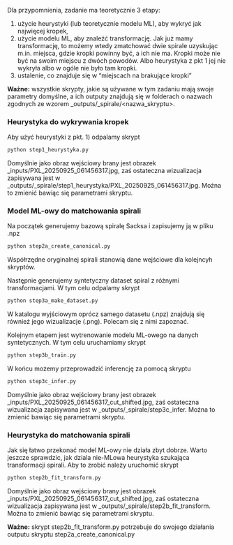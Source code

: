 Dla przypomnienia, zadanie ma teoretycznie 3 etapy:
1) użycie heurystyki (lub teoretycznie modelu ML), aby wykryć jak najwięcej kropek,
2) użycie modelu ML, aby znaleźć transformację. Jak już mamy transformację, to możemy wtedy zmatchować dwie spirale uzyskując m.in. miejsca, gdzie kropki powinny być, a ich nie ma. Kropki może nie być na swoim miejscu z dwóch powodów. Albo heurystyka z pkt 1 jej nie wykryła albo w ogóle nie było tam kropki.
3) ustalenie, co znajduje się w “miejscach na brakujące kropki”

**Ważne:** wszystkie skrypty, jakie są używane w tym zadaniu mają swoje parametry domyślne, 
a ich outputy znajdują się w folderach o nazwach zgodnych ze wzorem _outputs/_spirale/<nazwa_skryptu>.

### Heurystyka do wykrywania kropek
Aby użyć heurystyki z pkt. 1) odpalamy skrypt
```bash
python step1_heurystyka.py
```

Domyślnie jako obraz wejściowy brany jest obrazek _inputs/PXL_20250925_061456317.jpg, zaś 
ostateczna wizualizacja zapisywana jest w _outputs/_spirale/step1_heurystyka/PXL_20250925_061456317.jpg. 
Można to zmienić bawiąc się parametrami skryptu. 

### Model ML-owy do matchowania spirali

Na początek generujemy bazową spiralę Sacksa i zapisujemy ją w pliku .npz
```bash
python step2a_create_canonical.py
```
Współrzędne oryginalnej spirali stanowią dane wejściowe dla kolejncyh skryptów.

Następnie generujemy syntetyczny dataset spiral z różnymi transformacjami. W tym celu odpalamy skrypt
```bash
python step3a_make_dataset.py
```
W katalogu wyjściowym oprócz samego datasetu (.npz) znajdują się również jego wizualizacje (.png). Polecam się
z nimi zapoznać.

Kolejnym etapem jest wytrenowanie modelu ML-owego na danych syntetycznych. W tym celu uruchamiamy
skrypt
```bash
python step3b_train.py
```

W końcu możemy przeprowadzić inferencję za pomocą skryptu
```bash
python step3c_infer.py
```
Domyślnie jako obraz wejściowy brany jest obrazek _inputs/PXL_20250925_061456317_cut_shifted.jpg, zaś 
ostateczna wizualizacja zapisywana jest w _outputs/_spirale/step3c_infer. 
Można to zmienić bawiąc się parametrami skryptu. 

### Heurystyka do matchowania spirali 
Jak się łatwo przekonać model ML-owy nie działa zbyt dobrze. Warto jeszcze sprawdzic, jak dziala 
nie-MLowa heurystyka szukająca transformacji spirali. Aby to zrobić należy uruchomić skrypt
```bash
python step2b_fit_transform.py
```
Domyślnie jako obraz wejściowy brany jest obrazek _inputs/PXL_20250925_061456317_cut_shifted.jpg, zaś 
ostateczna wizualizacja zapisywana jest w _outputs/_spirale/step2b_fit_transform. 
Można to zmienić bawiąc się parametrami skryptu. 

**Ważne:** skrypt step2b_fit_transform.py potrzebuje do swojego działania outputu skryptu step2a_create_canonical.py 